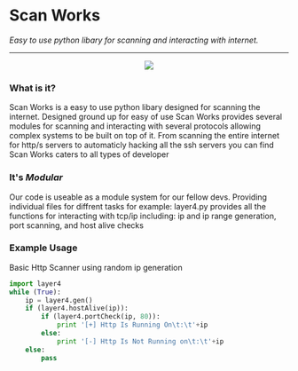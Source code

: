 # Scan Works
*Easy to use python libary for scanning and interacting with internet.*

---  
<p align="center">  
  <img src="http://i.imgur.com/BsbjJzf.png"> 
</p>  

### What is it?
Scan Works is a easy to use python libary designed for scanning the internet. Designed ground up for easy of use Scan Works provides several modules for scanning and interacting with several protocols allowing complex systems to be built on top of it.
From scanning the entire internet for http/s servers to automaticly hacking all the ssh servers you can find Scan Works caters to all types of developer 

### It's *Modular*
Our code is useable as a module system for our fellow devs. Providing individual files for diffrent tasks for example: layer4.py provides all the functions for interacting with tcp/ip including: ip and ip range generation, port scanning, and host alive checks

### Example Usage
Basic Http Scanner using random ip generation
```python
import layer4
while (True):
    ip = layer4.gen()
    if (layer4.hostAlive(ip)):
        if (layer4.portCheck(ip, 80)):
            print '[+] Http Is Running On\t:\t'+ip
        else:
            print '[-] Http Is Not Running on\t:\t'+ip
    else:
        pass
```

